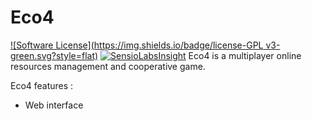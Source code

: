 Eco4
====
[![Software License](https://img.shields.io/badge/license-GPL v3-green.svg?style=flat)](LICENSE)
[![SensioLabsInsight](https://insight.sensiolabs.com/projects/af4e5a23-9a4a-4a4d-bf37-578fc35b4477/mini.png)](https://insight.sensiolabs.com/projects/af4e5a23-9a4a-4a4d-bf37-578fc35b4477)
Eco4 is a multiplayer online resources management and cooperative game.

Eco4 features :

* Web interface
